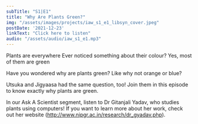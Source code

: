 ```yaml
---
subTitle: "S1|E1" 
title: "Why Are Plants Green?"
img: "/assets/images/projects/iaw_s1_e1_libsyn_cover.jpeg"
postDate: '2021-12-23'
linkText: "Click here to listen"
audio: "/assets/audio/iaw_s1_e1.mp3"
---
```

Plants are everywhere Ever noticed something about their colour? Yes, most of them are green 

Have you wondered why are plants green? Like why not orange or blue?  

Utsuka and Jigyaasa had the same question, too! Join them in this episode to know exactly why plants are green. 

 In our Ask A Scientist segment, listen to Dr Gitanjali Yadav, who studies plants using computers! If you want to learn more about her work, check out her website (http://www.nipgr.ac.in/research/dr_gyadav.php).



